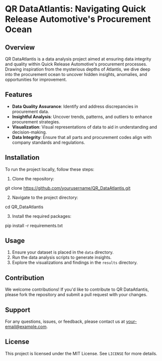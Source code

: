 # QR DataAtlantis: Navigating Quick Release Automotive's Procurement Ocean

## Overview

QR DataAtlantis is a data analysis project aimed at ensuring data integrity and quality within Quick Release Automotive's procurement processes. Drawing inspiration from the mysterious depths of Atlantis, we dive deep into the procurement ocean to uncover hidden insights, anomalies, and opportunities for improvement.

## Features

- **Data Quality Assurance**: Identify and address discrepancies in procurement data.
- **Insightful Analysis**: Uncover trends, patterns, and outliers to enhance procurement strategies.
- **Visualization**: Visual representations of data to aid in understanding and decision-making.
- **Data Integrity**: Ensure that all parts and procurement codes align with company standards and regulations.

## Installation

To run the project locally, follow these steps:

1. Clone the repository:

git clone https://github.com/yourusername/QR_DataAtlantis.git

2. Navigate to the project directory:

cd QR_DataAtlantis

3. Install the required packages:

pip install -r requirements.txt


## Usage

1. Ensure your dataset is placed in the `data` directory.
2. Run the data analysis scripts to generate insights.
3. Explore the visualizations and findings in the `results` directory.

## Contribution

We welcome contributions! If you'd like to contribute to QR DataAtlantis, please fork the repository and submit a pull request with your changes.

## Support

For any questions, issues, or feedback, please contact us at [your-email@example.com](mailto:lucnguyen1416@gmail.com).

## License

This project is licensed under the MIT License. See `LICENSE` for more details.
